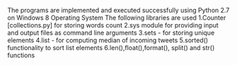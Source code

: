 The programs are implemented and executed successfully using Python 2.7 on Windows 8 Operating System
The following libraries are used
1.Counter [collections.py] for storing words count
2.sys module for providing input and output files as command line arguments
3.sets - for storing unique elements
4.list - for computing median of incoming tweets
5.sorted() functionality to sort list elements
6.len(),float(),format(), split() and str() functions




